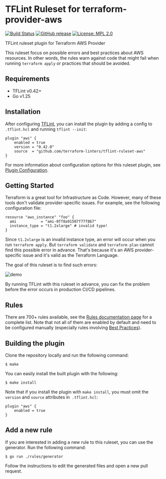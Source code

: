 # TFLint Ruleset for terraform-provider-aws
[![Build Status](https://github.com/terraform-linters/tflint-ruleset-aws/actions/workflows/build.yml/badge.svg?branch=master)](https://github.com/terraform-linters/tflint-ruleset-aws/actions)
[![GitHub release](https://img.shields.io/github/release/terraform-linters/tflint-ruleset-aws.svg)](https://github.com/terraform-linters/tflint-ruleset-aws/releases/latest)
[![License: MPL 2.0](https://img.shields.io/badge/License-MPL%202.0-blue.svg)](LICENSE)

TFLint ruleset plugin for Terraform AWS Provider

This ruleset focus on possible errors and best practices about AWS resources. In other words, the rules warn against code that might fail when running `terraform apply` or practices that should be avoided.

## Requirements

- TFLint v0.42+
- Go v1.25

## Installation

After configuring [TFLint](https://github.com/terraform-linters/tflint/blob/master/docs/user-guide/config.md), you can install the plugin by adding a config to `.tflint.hcl` and running `tflint --init`:

```hcl
plugin "aws" {
    enabled = true
    version = "0.42.0"
    source  = "github.com/terraform-linters/tflint-ruleset-aws"
}
```

For more information about configuration options for this ruleset plugin, see [Plugin Configuration](docs/configuration.md).

## Getting Started

Terraform is a great tool for Infrastructure as Code. However, many of these tools don't validate provider-specific issues. For example, see the following configuration file:

```hcl
resource "aws_instance" "foo" {
  ami           = "ami-0ff8a91507f77f867"
  instance_type = "t1.2xlarge" # invalid type!
}
```

Since `t1.2xlarge` is an invalid instance type, an error will occur when you run `terraform apply`. But `terraform validate` and `terraform plan` cannot find this possible error in advance. That's because it's an AWS provider-specific issue and it's valid as the Terraform Language.

The goal of this ruleset is to find such errors:

![demo](docs/assets/demo.gif)

By running TFLint with this ruleset in advance, you can fix the problem before the error occurs in production CI/CD pipelines.

## Rules

There are 700+ rules available, see the [Rules documentation page](docs/rules/README.md) for a complete list. Note that not all of them are enabled by default and need to be configured manually (especially rules involving [Best Practices](docs/rules/README.md#best-practicesnaming-conventions)).

## Building the plugin

Clone the repository locally and run the following command:

```
$ make
```

You can easily install the built plugin with the following:

```
$ make install
```

Note that if you install the plugin with `make install`, you must omit the `version` and `source` attributes in` .tflint.hcl`:

```hcl
plugin "aws" {
    enabled = true
}
```

## Add a new rule

If you are interested in adding a new rule to this ruleset, you can use the generator. Run the following command:

```
$ go run ./rules/generator
```

Follow the instructions to edit the generated files and open a new pull request.
